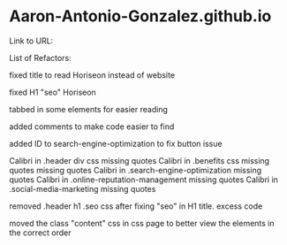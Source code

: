 # Aaron-Antonio-Gonzalez.github.io

Link to URL: 



List of Refactors: 

fixed title to read Horiseon instead of website

fixed H1 "seo" Horiseon 

tabbed in some elements for easier reading

added comments to make code easier to find

added ID to search-engine-optimization to fix button issue

Calibri in .header div css missing quotes
Calibri in .benefits css missing quotes missing quotes 
Calibri in .search-engine-optimization missing quotes 
Calibri in .online-reputation-management missing quotes 
Calibri in .social-media-marketing missing quotes 

removed .header h1 .seo css after fixing "seo" in H1 title. excess code

moved the class "content" css in css page to better view the elements in the correct order
